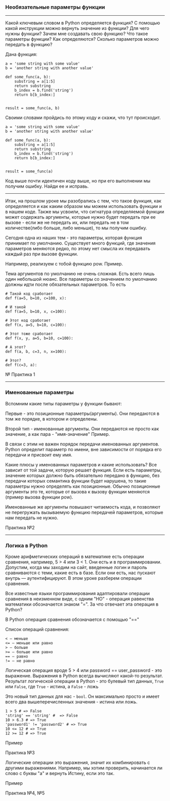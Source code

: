 ### Необязательные параметры функции

--- 

Какой ключевым словом в Python определяется функция? 
С помощью какой инструкции можно вернуть значение из функции? Для чего нужны функции? Зачем мне создавать свою функцию?
Что такое параметры функции? Как определяются? Сколько параметров можно передать в функцию?

Дана функция:
    
    a = 'some string with some value'
    b = 'another string with another value'    

    def some_func(a, b):
        substring = a[1:5]
        return substring
        b_index = b.find('string')
        return b[b_index:]


    result = some_func(a, b)

Своими словами пройдись по этому коду и скажи, что тут происходит.

    a = 'some string with some value'
    b = 'another string with another value'    

    def some_func(a, b):
        substring = a[1:5]
        return substring
        b_index = b.find('string')
        return b[b_index:]


    result = some_func(a)

Код выше почти идентичен коду выше, но при его выполнении мы получим ошибку. Найди ее и исправь.

---

Итак, на прошлом уроке мы разобрались с тем, что такое функция, как определяется и как каким образом мы 
можем использовать функции и в нашем коде. Также мы усвоили, что сигнатура определяемой функции может содержать аргументы,
которые нужно будет передать при ее вызове - если же не передать их, или передать не в том количестве(либо больше, либо меньше),
то мы получим ошибку. 

Сегодня одна из наших тем - это параметры, которая функция принимает по умолчанию. Существует много функций, где значения параметров
меняются редко, по этому нет смысла их передавать каждый раз при вызове функции.

Например, реализуем с тобой функцию pow. Пример.

Тема аргументов по умолчанию не очень сложная. Есть всего лишь один небольшой нюанс. Все параметры со значением по умолчанию
должны идти после обязательных параметров. То есть
    
    # Такой код сработает
    def f(a=5, b=10, c=100, x):

    # И такой
    def f(a=5, b=10, x, c=100):

    # Этот код сработает
    def f(x, a=5, b=10, c=100):

    # Этот тоже сработает
    def f(x, y, a=5, b=10, c=100):
    
    # А этот?
    def f(a, b, c=3, n, x=100):
    
    # Этот?
    def f(c=3, a):

№ Практика 1

---

### Именованные параметры

Вспомним какие типы параметры у функции бывают:

Первые - это позиционные параметры(аргументы). Они передаются в том же порядке, в котором и определены.

Второй тип - именованные аргументы. Они передаются не просто как значение, а как пара - "имя-значение"
Пример.

В связи с этим не важен порядок передачи именованных аргументов. Python определит параметр по имени, вне зависимости от порядка его передачи
и присвоит ему имя.

Какие плюсы у именованных параметров и какие использовать? Все зависит от той задачи, которую решает функция. Если есть 
параметры, значение которых должно быть обязательно передано в функцию, без передачи которых семантика функции будет нарушена, то такие параметры нужно определять как позиционные.
Обычно позиционные аргументы это те, которые от вызова к вызову функции меняются (пример вызова функции pow).

Именованные же аргументы повышают читаемость кода, и позволяют не перегружать вызываемую функцию передачей параметров, которые нам передать не нужно.

Практика №2

---

### Логика в Python

Кроме арифметических операций в математике есть операции сравнения, например, 5 > 4 или 3 < 1. Они есть и в программировании. Допустим, 
когда мы заходим на сайт, введенные логин и пароль сравниваются с теми, какие есть в базе. Если они есть, нас пускают внутрь — аутентифицируют. В этом уроке разберем операции сравнения.

Все известные языки программирования адаптировали операции сравнения в неизменном виде, с одним "НО" - операция равенства математики обозначается знаком "=". 
За что отвечает эта операция в Python?

В Python операция сравнения обозначается с помощью "=="

Список операций сравнения:

    < — меньше
    <= — меньше или равно
    > — больше
    >= — больше или равно
    == — равно
    != — не равно

Логическая операция вроде 5 > 4 или password == user_password - это выражение. Выражения в Python всегда вычисляют какой-то результат.
Результат логической операции в Python - это булевый тип данных, ``True`` или ``False``, где ``True`` - истина, а ``False`` - ложь

Это новый тип данных для нас - ``bool``. Он максимально просто и имеет всего два вышеперечисленных значения - истина или ложь.

    1 > 5 # => False
    'string' == 'string' #  => False
    10 > 6.3 # => True
    'password1' != 'password2' # => True
    10 <= 12 # => True
    12 >= 12 # => True

Пример

Практика №3

Логические операции это выражения, значит их комбинировать с другими выражениями. Например, мы хотим проверить, начинается ли слово с буквы "а" и вернуть Истину, если это так.

Пример

Практика №4, №5

